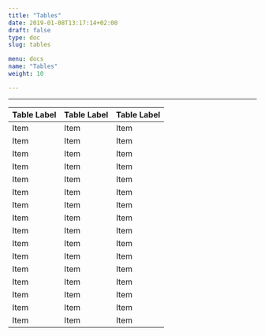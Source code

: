 ```yaml
---
title: "Tables"
date: 2019-01-08T13:17:14+02:00
draft: false
type: doc
slug: tables

menu: docs
name: "Tables"
weight: 10

---
```

***
<table>
    <thead>
        <tr class="table_head">
            <th>Table Label</th>
            <th>Table Label</th>
            <th>Table Label</th>
        </tr>
    </thead>
    <tbody>
        <tr>
            <td>Item</td>
            <td>Item</td>
            <td>Item</td>
        </tr>
        <tr>
            <td>Item</td>
            <td>Item</td>
            <td>Item</td>
        </tr>
        <tr>
            <td>Item</td>
            <td>Item</td>
            <td>Item</td>
        </tr>
        <tr>
            <td>Item</td>
            <td>Item</td>
            <td>Item</td>
        </tr>
        <tr>
            <td>Item</td>
            <td>Item</td>
            <td>Item</td>
        </tr>
        <tr>
            <td>Item</td>
            <td>Item</td>
            <td>Item</td>
        </tr>
        <tr>
            <td>Item</td>
            <td>Item</td>
            <td>Item</td>
        </tr>
        <tr>
            <td>Item</td>
            <td>Item</td>
            <td>Item</td>
        </tr>
        <tr>
            <td>Item</td>
            <td>Item</td>
            <td>Item</td>
        </tr>
        <tr>
            <td>Item</td>
            <td>Item</td>
            <td>Item</td>
        </tr>
        <tr>
            <td>Item</td>
            <td>Item</td>
            <td>Item</td>
        </tr>
        <tr>
            <td>Item</td>
            <td>Item</td>
            <td>Item</td>
        </tr>
        <tr>
            <td>Item</td>
            <td>Item</td>
            <td>Item</td>
        </tr>
        <tr>
            <td>Item</td>
            <td>Item</td>
            <td>Item</td>
        </tr>
        <tr>
            <td>Item</td>
            <td>Item</td>
            <td>Item</td>
        </tr>
        <tr>
            <td>Item</td>
            <td>Item</td>
            <td>Item</td>
        </tr>
    </tbody>
</table>
